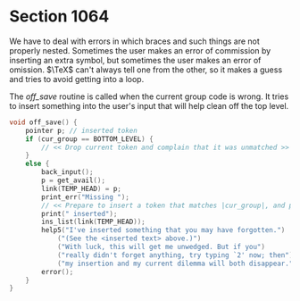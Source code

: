 # Section 1064

We have to deal with errors in which braces and such things are not properly nested.
Sometimes the user makes an error of commission by inserting an extra symbol, but sometimes the user makes an error of omission.
$\TeX$ can't always tell one from the other, so it makes a guess and tries to avoid getting into a loop.

The *off_save* routine is called when the current group code is wrong.
It tries to insert something into the user's input that will help clean off the top level.

```c builder/boxes_and_lists.c
void off_save() {
    pointer p; // inserted token
    if (cur_group == BOTTOM_LEVEL) {
        // << Drop current token and complain that it was unmatched >>
    }
    else {
        back_input();
        p = get_avail();
        link(TEMP_HEAD) = p;
        print_err("Missing ");
        // << Prepare to insert a token that matches |cur_group|, and print what it is >>
        print(" inserted");
        ins_list(link(TEMP_HEAD));
        help5("I've inserted something that you may have forgotten.")
            ("(See the <inserted text> above.)")
            ("With luck, this will get me unwedged. But if you")
            ("really didn't forget anything, try typing `2' now; then")
            ("my insertion and my current dilemma will both disappear.");
        error();
    }
}
```
